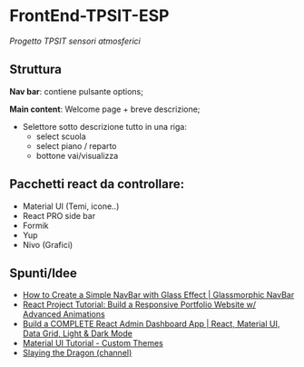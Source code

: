 # FrontEnd-TPSIT-ESP

*Progetto TPSIT sensori atmosferici*

## Struttura

__Nav bar__:
contiene pulsante options;

__Main content__:
Welcome page + breve descrizione;
* Selettore sotto descrizione tutto in una riga:
  * select scuola
  * select piano / reparto
  * bottone vai/visualizza

## Pacchetti react da controllare:
* Material UI (Temi, icone..)
* React PRO side bar
* Formik
* Yup
* Nivo (Grafici)

## Spunti/Idee
* [How to Create a Simple NavBar with Glass Effect | Glassmorphic NavBar](https://www.youtube.com/watch?v=DUmuemqxIdw)
* [React Project Tutorial: Build a Responsive Portfolio Website w/ Advanced Animations](https://www.youtube.com/watch?v=hYv6BM2fWd8)
* [Build a COMPLETE React Admin Dashboard App | React, Material UI, Data Grid, Light & Dark Mode](https://www.youtube.com/watch?v=wYpCWwD1oz0&ab_channel=EdRoh)
* [Material UI Tutorial - Custom Themes](https://www.youtube.com/watch?v=xIIJfmDnvPE)
* [Slaying the Dragon (channel)](https://www.youtube.com/@slayingthedragon)
